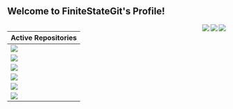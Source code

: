 ## Welcome to FiniteStateGit's Profile!

<a>
  <img align="right" src="https://github-readme-streak-stats.herokuapp.com/?user=FiniteStateGit&theme=onedark")/>
</a>
<a>
  <img align="right" src="https://via.placeholder.com/475x25/0D1117/0D1117/"/>
</a>
<a>
  <img align="right" src="https://github-readme-stats.vercel.app/api?username=finitestategit&show_icons=true&theme=onedark"/>
</a>



| Active Repositories |
| :-: |
| <a href="https://github.com/o3de/o3de.org"><img align="left" src="https://github-readme-stats.vercel.app/api/pin/?username=finitestategit&repo=o3de.org&theme=onedark"/></a> |
| <a href="https://github.com/o3de/o3de"><img align="left" src="https://github-readme-stats.vercel.app/api/pin/?username=finitestategit&repo=o3de&theme=onedark"/></a> |
| <a href="https://github.com/o3de/sig-docs-community"><img align="left" src="https://github-readme-stats.vercel.app/api/pin/?username=finitestategit&repo=sig-docs-community&theme=onedark"/></a> |
| <a href="https://github.com/o3de/community"><img align="left" src="https://github-readme-stats.vercel.app/api/pin/?username=finitestategit&repo=community&theme=onedark"/></a> |
| <a href="https://github.com/o3de/sig-operations"><img align="left" src="https://github-readme-stats.vercel.app/api/pin/?username=finitestategit&repo=sig-operations&theme=onedark"/></a> |
| <a href="https://github.com/FiniteStateGit/tutorial-portfolio"><img align="left" src="https://github-readme-stats.vercel.app/api/pin/?username=finitestategit&repo=tutorial-portfolio&theme=onedark"/></a> |

